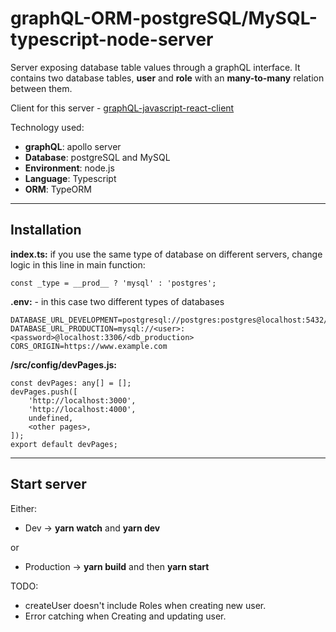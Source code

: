 # graphQL-ORM-postgreSQL/MySQL-typescript-node-server

Server exposing database table values through a graphQL interface.
It contains two database tables, **user** and **role** with an **many-to-many** relation between them.


Client for this server  - [graphQL-javascript-react-client](https://github.com/Joghur/graphQL-javascript-react-client)

Technology used:
 * **graphQL**: apollo server
 * **Database**: postgreSQL and MySQL
 * **Environment**: node.js
 * **Language**: Typescript
 * **ORM**: TypeORM

---

## Installation

  **index.ts:** if you use the same type of database on different servers, change logic in this line in main function:

	const _type = __prod__ ? 'mysql' : 'postgres';

  **.env:** - in this case two different types of databases

	DATABASE_URL_DEVELOPMENT=postgresql://postgres:postgres@localhost:5432/<db_development>
	DATABASE_URL_PRODUCTION=mysql://<user>:<password>@localhost:3306/<db_production>
	CORS_ORIGIN=https://www.example.com

**/src/config/devPages.js:**

	const devPages: any[] = [];
	devPages.push([
		'http://localhost:3000',
		'http://localhost:4000',
		undefined,
		<other pages>,
	]);
	export default devPages;

---

## Start server
Either:

 - Dev -> **yarn watch** and **yarn dev**

  or

 - Production -> **yarn build** and then **yarn start**

TODO:
 - createUser doesn't include Roles when creating new user.
 - Error catching when Creating and updating user.
